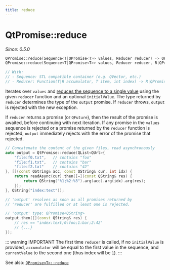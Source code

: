 ```yaml
---
title: reduce
---
```


# QtPromise::reduce

*Since: 0.5.0*

```cpp
QPromise::reduce(Sequence<T|QPromise<T>> values, Reducer reducer) -> QPromise<T>
QPromise::reduce(Sequence<T|QPromise<T>> values, Reducer reducer, R|QPromise<R> initialValue) -> QPromise<R>

// With:
// - Sequence: STL compatible container (e.g. QVector, etc.)
// - Reducer: Function(T|R accumulator, T item, int index) -> R|QPromise<R>
```

Iterates over `values` and [reduces the sequence to a single value](https://en.wikipedia.org/wiki/Fold_%28higher-order_function%29) using the given `reducer` function and an optional `initialValue`. The type returned by `reducer` determines the type of the `output` promise. If `reducer` throws, `output` is rejected with the new exception.

If `reducer` returns a promise (or `QFuture`), then the result of the promise is awaited, before continuing with next iteration. If any promise in the `values` sequence is rejected or a promise returned by the `reducer` function is rejected, `output` immediately rejects with the error of the promise that rejected.

```cpp
// Concatenate the content of the given files, read asynchronously
auto output = QtPromise::reduce(QList<QUrl>{
    "file:f0.txt",   // contains "foo"
    "file:f1.txt",   // contains "bar"
    "file:f2.txt"    // contains "42"
}, [](const QString& acc, const QString& cur, int idx) {
    return readAsync(cur).then([=](const QString& res) {
        return QString("%1;%2:%3").arg(acc).arg(idx).arg(res);
    });
}, QString("index:text"));

// 'output' resolves as soon as all promises returned by
// 'reducer' are fulfilled or at least one is rejected.

// 'output' type: QPromise<QString>
output.then([](const QString& res) {
    // res == "index:text;0:foo;1:bar;2:42"
    // {...}
});
```

::: warning IMPORTANT
The first time `reducer` is called, if no `initialValue` is provided, `accumulator` will be equal to the first value in the sequence, and `currentValue` to the second one (thus index will be `1`).
:::

See also: [`QPromise<T>::reduce`](../qpromise/reduce.md)
